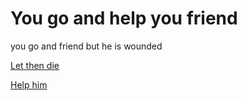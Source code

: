 # You go and help you friend
you go and friend but he is wounded

[Let then die](../run/run.md)

[Help him](../bombed/bombed.md)